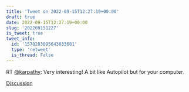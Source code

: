 ```yaml
---
title: 'Tweet on 2022-09-15T12:27:19+00:00'
draft: true
date: 2022-09-15T12:27:19+00:00
slug: '202209151227'
is_tweet: true
tweet_info:
  id: '1570283095643033601'
  type: 'retweet'
  is_thread: False
---
```




RT [@karpathy](https://x.com/karpathy): Very interesting! A bit like Autopilot but for your computer.

[Discussion](https://x.com/sytelus/status/1570283095643033601)
